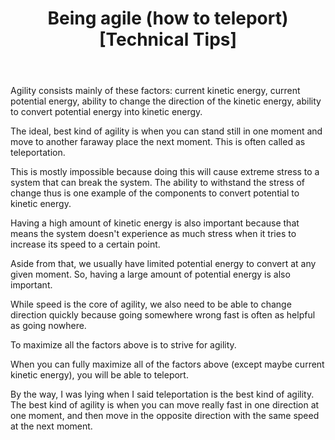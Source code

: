 ﻿---
layout: post
title: "Being agile (how to teleport) [Technical Tips]"
---

Agility consists mainly of these factors:
current kinetic energy, current potential energy, ability to change the direction of the kinetic energy, ability to convert potential energy into kinetic energy.

The ideal, best kind of agility is when you can stand still in one moment and move to another faraway place the next moment.
This is often called as teleportation.

This is mostly impossible because doing this will cause extreme stress to a system that can break the system.
The ability to withstand the stress of change thus is one example of the components to convert potential to kinetic energy.

Having a high amount of kinetic energy is also important because that means the system doesn't experience as much stress when it tries to increase its speed to a certain point.

Aside from that, we usually have limited potential energy to convert at any given moment. So, having a large amount of potential energy is also important.

While speed is the core of agility, we also need to be able to change direction quickly because going somewhere wrong fast is often as helpful as going nowhere.

To maximize all the factors above is to strive for agility.

When you can fully maximize all of the factors above (except maybe current kinetic energy), you will be able to teleport.

By the way, I was lying when I said teleportation is the best kind of agility. The best kind of agility is when you can move really fast in one direction at one moment, and then move in the opposite direction with the same speed at the next moment.